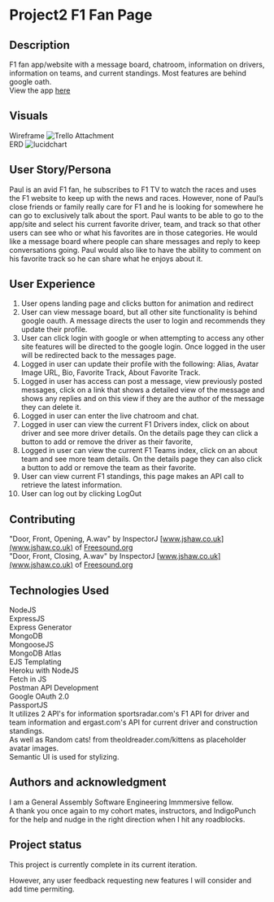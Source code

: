 # Project2 F1 Fan Page

## Description
F1 fan app/website with a message board, chatroom, information on drivers, information on teams, and current standings.  Most features are behind google oath.</br>
View the app [here](https://sei-project2-f1-fans.herokuapp.com/)</br>

## Visuals
Wireframe
![Trello Attachment](https://trello-attachments.s3.amazonaws.com/5f46c567a9af48168aa00564/5f47e53f78226f37255f4214/0e5da879f16402718adb8d7de20689e7/Screen_Shot_2020-08-27_at_5.09.40_PM.png)</br>
ERD
![lucidchart](https://trello-attachments.s3.amazonaws.com/5f46c567a9af48168aa00564/5f47e019dff4fa795b50dd2e/5539dd31b3036cf6a185be9c62d2decc/SEI-Project2-F1_(1).png)</br>

## User Story/Persona
Paul is an avid F1 fan, he subscribes to F1 TV to watch the races and uses the F1 website to keep up with the news and races.  However, none of Paul’s close friends or family really care for F1 and he is looking for somewhere he can go to exclusively talk about the sport.  Paul wants to be able to go to the app/site and select his current favorite driver, team, and track so that other users can see who or what his favorites are in those categories.  He would like a message board where people can share messages and reply to keep conversations going.  Paul would also like to have the ability to comment on his favorite track so he can share what he enjoys about it.  </br>

## User Experience
1. User opens landing page and clicks button for animation and redirect
2. User can view message board, but all other site functionality is behind google oauth.  A message directs the user to login and recommends they update their profile.
3. User can click login with google or when attempting to access any other site features will be directed to the google login.  Once logged in the user will be redirected back to the messages page.
4. Logged in user can update their profile with the following: Alias, Avatar Image URL, Bio, Favorite Track, About Favorite Track. 
5. Logged in user has access can post a message, view previously posted messages, click on a link that shows a detailed view of the message and shows any replies and on this view if they are the author of the message they can delete it. 
6. Logged in user can enter the live chatroom and chat.
7. Logged in user can view the current F1 Drivers index, click on about driver and see more driver details. On the details page they can click a button to add or remove the driver as their favorite,
8. Logged in user can view the current F1 Teams index, click on an about team and see more team details.  On the details page they can also click a button to add or remove the team as their favorite.
9. User can view current F1 standings, this page makes an API call to retrieve the latest information.
10. User can log out by clicking LogOut</br>


## Contributing
"Door, Front, Opening, A.wav" by InspectorJ [www.jshaw.co.uk](www.jshaw.co.uk) of [Freesound.org](Freesound.org)</br>
"Door, Front, Closing, A.wav" by InspectorJ [www.jshaw.co.uk](www.jshaw.co.uk) of [Freesound.org](Freesound.org)</br>

## Technologies Used
NodeJS</br>
ExpressJS</br>
Express Generator</br>
MongoDB</br>
MongooseJS</br>
MongoDB Atlas</br>
EJS Templating</br>
Heroku with NodeJS</br>
Fetch in JS</br>
Postman API Development</br>
Google OAuth 2.0</br>
PassportJS</br>
It utilizes 2 API's for information sportsradar.com's F1 API for driver and team information and ergast.com's API for current driver and construction standings. </br>
As well as Random cats! from theoldreader.com/kittens as placeholder avatar images. </br>
Semantic UI is used for stylizing.</br>



## Authors and acknowledgment
I am a General Assembly Software Engineering Immmersive fellow.</br>
A thank you once again to my cohort mates, instructors, and IndigoPunch for the help and nudge in the right direction when I hit any roadblocks.</br>


## Project status
This project is currently complete in its current iteration. </br>

However, any user feedback requesting new features I will consider and add time permiting. </br>